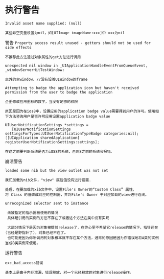 # 执行警告

<!-- create time: 2014-10-02 23:41:29  -->

```Invalid asset name supplied: (null)```

    某些非空变量设置为nil，如[UIImage imageName:xxx]中 xxx为nil


警告
```Property access result unused - getters should not be used for side effects```

    不推荐此方法通过对象属性的get方法进行调用
    
    
```unexpected nil window in _UIApplicationHandleEventFromQueueEvent, _windowServerHitTestWindow: ```

    意外的空window，//没有设着UIWindow的frame
    
    
```Attempting to badge the application icon but haven't received permission from the user to badge the application```

    企图修改应用图标的数字，当没有足够的权限
    
    原因是因为在ios8中，设置应用的application badge value需要得到用户的许可。使用如下方法咨询用户是否许可应用设置application badge value

    UIUserNotificationSettings *settings = 
       [UIUserNotificationSettings settingsForTypes:UIUserNotificationTypeBadge categories:nil];
    [[UIApplication sharedApplication] registerUserNotificationSettings:settings];
    
    在这之前要判断系统是否为iOS8的系统，否则8之前的系统会报错。
    
    
崩溃警告

```loaded some nib but the view outlet was not set```

    我们加载的nib文件，"view" 属性值没有进行设置.
    
    处理，在要加载的xib文件中，设置File's Owner的“Custom Class” 属性，
    将 Class 的值改成对应的控制器，并将File's Owner 于对应加载的view进行连线。
    
   
```unrecognized selector sent to instance```

     未被指定的指示器被使用的情况
     具体是引用的实例的方法不存在了或者这个方法在类中没有实现
     
     大部分情况下是因为对象被提前release了，在你心里不希望它release的情况下，指针还在(已经是野指针了)，对象已经不在了。
     也可能是因为你所调用的对象根本就不存在某个方法，通常的原因是因为你错误地将A类的实例当成B类实例来使用。
     
     
运行警告

```exc_bad_access错误```

    基本上是由于内存泄漏，错误释放，对一个已经释放的对象进行release操作。

    